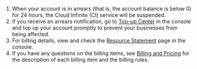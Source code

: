 1. When your account is in arrears (that is, the account balance is below 0) for 24 hours, the Cloud Infinite (CI) service will be suspended.
2. If you receive an arrears notification, go to [Top-up Center](https://console.cloud.tencent.com/account/recharge) in the console and top up your account promptly to prevent your businesses from being affected.
3. For billing details, view and check the [Resource Statement](https://console.cloud.tencent.com/account/resources) page in the console.
4. If you have any questions on the billing items, see [Billing and Pricing](https://intl.cloud.tencent.com/document/product/1045/33431) for the description of each billing item and the billing rules.